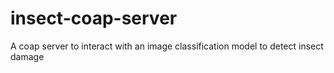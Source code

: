 # insect-coap-server
A coap server to interact with an image classification model to detect insect damage
